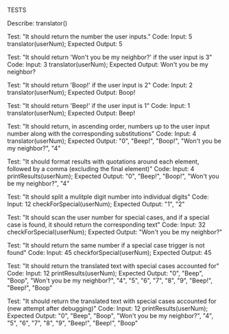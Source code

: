 TESTS

Describe: translator()

Test: "It should return the number the user inputs."
Code:
Input: 5
translator(userNum);
Expected Output: 5

Test: "It should return 'Won't you be my neighbor?' if the user input is 3"
Code:
Input: 3
translator(userNum);
Expected Output: Won't you be my neighbor?

Test: "It should return 'Boop!' if the user input is 2"
Code:
Input: 2
translator(userNum);
Expected Output: Boop!

Test: "It should return 'Beep!' if the user input is 1"
Code:
Input: 1
translator(userNum);
Expected Output: Beep!

Test: "It should return, in ascending order, numbers up to the user input number along with the corresponding substitutions"
Code:
Input: 4
translator(userNum);
Expected Output: "0", "Beep!", "Boop!", "Won't you be my neighbor?", "4"

Test: "It should format results with quotations around each element, followed by a comma (excluding the final element)"
Code:
Input: 4
printResults(userNum);
Expected Output: "0", "Beep!", "Boop!", "Won't you be my neighbor?", "4"

Test: "It should split a mulitple digit number into individual digits"
Code:
Input: 12
checkForSpecial(userNum);
Expected Output: "1", "2"

Test: "It should scan the user number for special cases, and if a special case is found, it should return the corresponding text"
Code:
Input: 32
checkForSpecial(userNum);
Expected Output: "Won't you be my neighbor?"

Test: "It should return the same number if a special case trigger is not found"
Code:
Input: 45
checkforSpecial(userNum);
Expected Output: 45

Test: "It should return the translated text with special cases accounted for"
Code:
Input: 12
printResults(userNum);
Expected Output: "0", "Beep", "Boop", "Won't you be my neighbor?", "4", "5", "6", "7", "8", "9", "Beep!", "Beep!", "Boop" 

Test: "It should return the translated text with special cases accounted for (new attempt after debugging)"
Code:
Input: 12
printResults(userNum);
Expected Output: "0", "Beep", "Boop", "Won't you be my neighbor?", "4", "5", "6", "7", "8", "9", "Beep!", "Beep!", "Boop" 